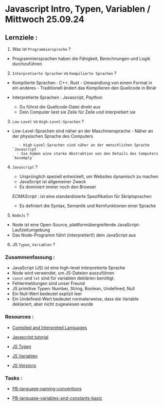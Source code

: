 # Javascript Intro, Typen, Variablen / Mittwoch 25.09.24

## Lernziele :

1. Was ist `Programmiersprache` ?

- Programmiersprachen haben die Fähigkeit, Berechnungen und Logik durchzuführen

2. `Interpretierte Sprachen` vs `Kompilierte Sprachen` ?

- Kompilierte Sprachen : C++, Rust - Umwandlung von einem Format in ein anderes - Traditionell ändert das Kompilieren den Quellcode in Binär

- Interpretierte Sprachen : Javascript, Paython
  - Du führst die Quellcode-Datei direkt aus
  - Dein Computer liest sie Zeile für Zeile und interpretiert sie

3. `Low-Level` vs `High-Level-Sprachen` ?

- Low-Level-Sprachen sind näher an der Maschinensprache - Näher an der physischen Sprache des Computers

         - High-Level-Sprachen sind näher an der menschlichen Sprache `Javascript`
        - Sie haben eine starke Abstraktion von den Details des Computers `Assemply`

4. `Javascript` ?

   - Ursprünglich speziell entwickelt, um Websites dynamisch zu machen
   - JavaScript ist allgemeiner Zweck
   - Es dominiert immer noch den Browser

   _ECMAScript_ : ist eine standardisierte Spezifikation für Skriptsprachen

   - Es definiert die Syntax, Semantik und Kernfunktionen einer Sprache

5. `NodeJs` ?

- Node ist eine Open-Source, plattformübergreifende JavaScript-Laufzeitumgebung
- Das Node-Programm führt (interpretiert!) dein JavaScript aus

6. JS `Typen`, `Variablen` ?

### Zusammenfassung :

- JavaScript (JS) ist eine high-level interpretierte Sprache
- Node wird verwendet, um JS-Dateien auszuführen
- `const` und `let` sind für variablen deklärien benötigt.
- Fehlermeldungen sind unser Freund
- JS primitive Typen: Number, String, Boolean, Undefined, Null
- Ein Null-Wert bedeutet explizit leer
- Ein Undefined-Wert bedeutet normalerweise, dass die Variable deklariert, aber nicht zugewiesen wurde

### Resources :

- [Compiled and Interpreted Languages](https://www.youtube.com/watch?v=I1f45REi3k4&t=3s)

- [Javascript tutorial](https://www.javascripttutorial.net/)

- [JS Typen](https://developer.mozilla.org/en-US/docs/Web/JavaScript/Data_structures)

- [JS Variablen](https://www.w3schools.com/js/js_variables.asp)

- [JS Versions](https://www.w3schools.com/js/js_versions.asp)

### Tasks :

- [PB-language-naming-conventions](https://classroom.github.com/a/glEs-b8y)

- [PB-language-variables-and-constants-basic](https://classroom.github.com/a/-MSWUaBD)
